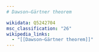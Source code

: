 ```yaml
---
# Dawson–Gärtner theorem

wikidata: Q5242704
msc_classification: "26"
wikipedia_links:
  - "[[Dawson–Gärtner theorem]]"
---
```

